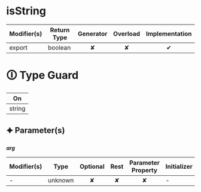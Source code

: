 # isString

| Modifier(s)                            | Return Type                    | Generator                        | Overload                         | Implementation                        |
|----------------------------------------|--------------------------------|:--------------------------------:|:--------------------------------:|:-------------------------------------:|
| export | boolean | ✘ | ✘  | ✔ |

# &#128712; Type Guard

| On                             |
|--------------------------------|
| string |

## &#128966; Parameter(s)

_**arg**_

| Modifier(s)                              | Type                        | Optional                           | Rest                          | Parameter Property                          | Initializer                       |
|------------------------------------------|-----------------------------|:----------------------------------:|:-----------------------------:|:-------------------------------------------:|-----------------------------------|
| - | unknown | ✘  | ✘ | ✘ | - |